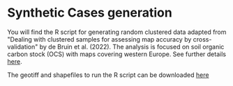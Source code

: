# Synthetic Cases generation

You will find the R script for generating random clustered data adapted from "Dealing with clustered samples for assessing map accuracy by  cross-validation" by de Bruin et al. (2022). The analysis is focused on soil organic carbon stock (OCS) with maps covering western Europe. See further details [here](https://doi.org/10.1016/j.ecoinf.2022.101665).

The geotiff and shapefiles to run the R script can be downloaded [here](https://doi.org/10.5281/zenodo.6513429)
